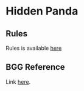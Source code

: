 # Hidden Panda

## Rules

Rules is available [here](./print-and-play/Rulebook-Hidden-Panda.pdf)

## BGG Reference

Link [here](https://boardgamegeek.com/boardgame/254314/hidden-panda).
